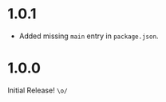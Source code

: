 1.0.1
=====

*   Added missing `main` entry in `package.json`.


1.0.0
=====

Initial Release! `\o/`
